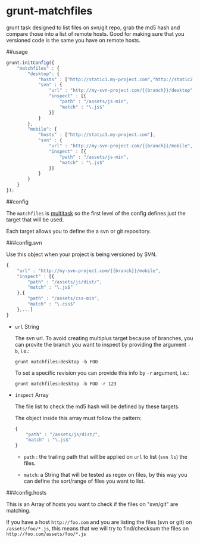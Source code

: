 grunt-matchfiles
==================

grunt task designed to list files on svn/git repo, grab the md5 hash and compare those into a list of remote hosts. Good for making sure that you versioned code is the same you have on remote hosts.

##usage

```js
grunt.initConfig({
	"matchfiles" : {
		"desktop": {
			"hosts" : ["http://static1.my-project.com","http://static2.my-project.com"],
			"svn" : {
				"url" : "http://my-svn-project.com/{{branch}}/desktop",
				"inspect" : [{
					"path" : "/assets/js-min",
					"match" : "\.js$"
				}]
			}
		},
		"mobile": {
			"hosts" : ["http://static3.my-project.com"],
			"svn" : {
				"url" : "http://my-svn-project.com/{{branch}}/mobile",
				"inspect" : [{
					"path" : "/assets/js-min",
					"match" : "\.js$"
				}]
			}
		}
	}
});
```

##config

The `matchfiles` is [multitask](http://gruntjs.com/api/grunt.task) so the first level of the config defines just the target that will be used.

Each target allows you to define the a svn or git repository.

###config.svn

Use this object when your project is being versioned by SVN.

```js
{
	"url" : "http://my-svn-project.com/{{branch}}/mobile",
	"inspect" : [{
		"path" : "/assets/js/dist/",
		"match" : "\.js$"
	},{
		"path" : "/assets/css-min",
		"match" : "\.css$"
	},...]
}
```

* `url` String

	The svn url. To avoid creating multiplus target because of branches, you can provite the branch you want to inspect by providing the argument `-b`, i.e.:

	`grunt matchfiles:desktop -b FOO`

	To set a specific revision you can provide this info by `-r` argument, i.e.:

	`grunt matchfiles:desktop -b FOO -r 123`

* `inspect` Array

	The file list to check the md5 hash will be defined by these targets.

	The object inside this array must follow the pattern:

	```js
	{
		"path" : "/assets/js/dist/",
		"match" : "\.js$"
	}
	```

	* `path` : the trailing path that will be applied on `url` to list (`svn ls`) the files.

	* `match`: a String that will be tested as regex on files, by this way you can define the sort/range of files you want to list.

###config.hosts

This is an Array of hosts you want to check if the files on "svn/git" are matching.

If you have a host `http://foo.com` and you are listing the files (svn or git) on `/assets/foo/*.js`, this means that we will try to find/checksum the files on `http://foo.com/assets/foo/*.js`